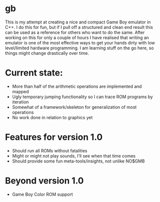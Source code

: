 # gb

This is my attempt at creating a nice and compact Game Boy emulator in C++.
I do this for fun, but if I pull off a structured and clean end result this can be used
as a reference for others who want to do the same. After working on this for only a couple of hours 
I have realised that writing an emulator is one of the most effective ways to get your hands
dirty with low level/limited hardware programming. I am learning stuff on the go here, so things might change drastically over time.

# Current state:
- More than half of the arithmetic operations are implemented and mapped
- Ugly temporary jumping functionality so I can trace ROM programs by iteration
- Somewhat of a framework/skeleton for generalization of most operations
- No work done in relation to graphics yet

# Features for version 1.0
- Should run all ROMs without fatalities
- Might or might not play sounds, I'll see when that time comes
- Should provide some fun meta-tools/insights, not unlike NO$GMB

# Beyond version 1.0
- Game Boy Color ROM support
